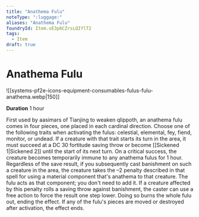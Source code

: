 ```yaml
---
title: "Anathema Fulu"
noteType: ":luggage:"
aliases: "Anathema Fulu"
foundryId: Item.sE3p6CZrsLQIYlT2
tags:
  - Item
draft: true
---
```


# Anathema Fulu
![[systems-pf2e-icons-equipment-consumables-fulus-fulu-anathema.webp|150]]

**Duration** 1 hour

First used by aasimars of Tianjing to weaken qlippoth, an anathema fulu comes in four pieces, one placed in each cardinal direction. Choose one of the following traits when activating the fulus: celestial, elemental, fey, fiend, monitor, or undead. If a creature with that trait starts its turn in the area, it must succeed at a DC 30 fortitude saving throw or become [[Sickened 1|Sickened 2]] until the start of its next turn. On a critical success, the creature becomes temporarily immune to any anathema fulus for 1 hour. Regardless of the save result, if you subsequently cast banishment on such a creature in the area, the creature takes the –2 penalty described in that spell for using a material component that's anathema to that creature. The fulu acts as that component; you don't need to add it. If a creature affected by this penalty rolls a saving throw against banishment, the caster can use a free action to force the result one step lower. Doing so burns the whole fulu out, ending the effect. If any of the fulu's pieces are moved or destroyed after activation, the effect ends.

